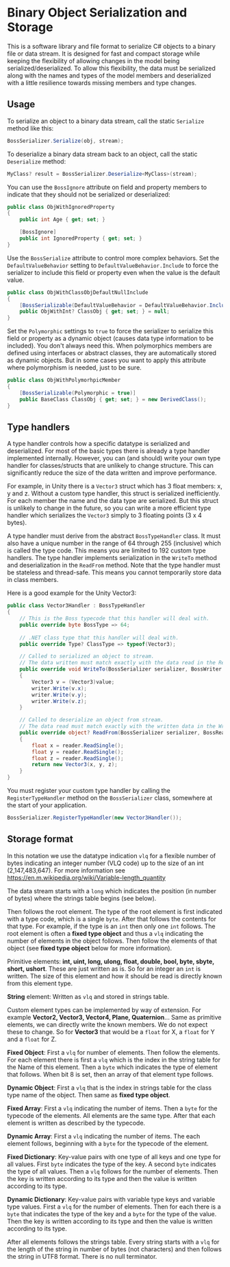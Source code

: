 # Binary Object Serialization and Storage

This is a software library and file format to serialize C# objects to a binary file or data stream. It is designed for fast and compact storage while keeping the flexibility of allowing changes in the model being serialized/deserialized. To allow this flexibility, the data must be serialized along with the names and types of the model members and deserialized with a little resilience towards missing members and type changes.

## Usage
To serialize an object to a binary data stream, call the static `Serialize` method like this:
```C#
BossSerializer.Serialize(obj, stream);
```
To deserialize a binary data stream back to an object, call the static `Deserialize` method:
```C#
MyClass? result = BossSerializer.Deserialize<MyClass>(stream);
```
You can use the `BossIgnore` attribute on field and property members to indicate that they should not be serialized or deserialized:
```C#
public class ObjWithIgnoredProperty
{
    public int Age { get; set; }

    [BossIgnore]
    public int IgnoredProperty { get; set; }
}
```
Use the `BossSerialize` attribute to control more complex behaviors. Set the `DefaultValueBehavior` setting to `DefaultValueBehavior.Include` to force the serializer to include this field or property even when the value is the default value.
```C#
public class ObjWithClassObjDefaultNullInclude
{
    [BossSerializable(DefaultValueBehavior = DefaultValueBehavior.Include)]
    public ObjWithInt? ClassObj { get; set; } = null;
}
```
Set the `Polymorphic` settings to `true` to force the serializer to serialize this field or property as a dynamic object (causes data type information to be included). You don't always need this. When polymorphics members are defined using interfaces or abstract classes, they are automatically stored as dynamic objects. But in some cases you want to apply this attribute where polymorphism is needed, just to be sure.
```C#
public class ObjWithPolymorhpicMember
{
    [BossSerializable(Polymorphic = true)]
    public BaseClass ClassObj { get; set; } = new DerivedClass();
}
```

## Type handlers
A type handler controls how a specific datatype is serialized and deserialized. For most of the basic types there is already a type handler implemented internally. However, you can (and should) write your own type handler for classes/structs that are unlikely to change structure. This can significantly reduce the size of the data written and improve performance.

For example, in Unity there is a `Vector3` struct which has 3 float members: x, y and z. Without a custom type handler, this struct is serialized inefficiently. For each member the name and the data type are serialized. But this struct is unlikely to change in the future, so you can write a more efficient type handler which serializes the `Vector3` simply to 3 floating points (3 x 4 bytes).

A type handler must derive from the abstract `BossTypeHandler` class. It must also have a unique number in the range of 64 through 255 (inclusive) which is called the type code. This means you are limited to 192 custom type handlers. The type handler implements serialization in the `WriteTo` method and deserialization in the `ReadFrom` method. Note that the type handler must be stateless and thread-safe. This means you cannot temporarily store data in class members.

Here is a good example for the Unity Vector3:
```C#
public class Vector3Handler : BossTypeHandler
{
    // This is the Boss typecode that this handler will deal with.
    public override byte BossType => 64;
    
    // .NET class type that this handler will deal with.
    public override Type? ClassType => typeof(Vector3);

    // Called to serialized an object to stream.
    // The data written must match exactly with the data read in the ReadFrom method.
    public override void WriteTo(BossSerializer serializer, BossWriter writer, object value)
    {
        Vector3 v = (Vector3)value;
        writer.Write(v.x);
        writer.Write(v.y);
        writer.Write(v.z);
    }

    // Called to deserialize an object from stream.
    // The data read must match exactly with the written data in the WriteTo method.
    public override object? ReadFrom(BossSerializer serializer, BossReader reader, Type basetype)
    {
        float x = reader.ReadSingle();
        float y = reader.ReadSingle();
        float z = reader.ReadSingle();
        return new Vector3(x, y, z);
    }
}
```
You must register your custom type handler by calling the `RegisterTypeHandler` method on the `BossSerializer` class, somewhere at the start of your application.
```C#
BossSerializer.RegisterTypeHandler(new Vector3Handler());
```

## Storage format
In this notation we use the datatype indication `vlq` for a flexible number of bytes indicating an integer number (VLQ code) up to the size of an int (2,147,483,647). For more information see https://en.m.wikipedia.org/wiki/Variable-length_quantity

The data stream starts with a `long` which indicates the position (in number of bytes) where the strings table begins (see below).

Then follows the root element. The type of the root element is first indicated with a type code, which is a single `byte`. After that follows the contents for that type. For example, if the type is an `int` then only one `int` follows. The root element is often a **fixed type object** and thus a `vlq` indicating the number of elements in the object follows. Then follow the elements of that object (see **fixed type object** below for more information).

Primitive elements: **int, uint, long, ulong, float, double, bool, byte, sbyte, short, ushort**.
These are just written as is. So for an integer an `int` is written. The size of this element and how it should be read is directly known from this element type.

**String** element: Written as `vlq` and stored in strings table.

Custom element types can be implemented by way of extension. For example **Vector2, Vector3, Vector4, Plane, Quaternion**... Same as primitive elements, we can directly write the known members. We do not expect these to change. So for **Vector3** that would be a `float` for X, a `float` for Y and a `float` for Z.

**Fixed Object**: First a `vlq` for number of elements. Then follow the elements. For each element there is first a `vlq` which is the index in the string table for the Name of this element. Then a `byte` which indicates the type of element that follows. When bit 8 is set, then an array of that element type follows.

**Dynamic Object**: First a `vlq` that is the index in strings table for the class type name of the object. Then same as **fixed type object**.

**Fixed Array**: First a `vlq` indicating the number of items. Then a `byte` for the typecode of the elements. All elements are the same type. After that each element is written as described by the typecode.

**Dynamic Array**: First a `vlq` indicating the number of items. The each element follows, beginning with a `byte` for the typecode of the element.

**Fixed Dictionary**: Key-value pairs with one type of all keys and one type for all values. First `byte` indicates the type of the key. A second `byte` indicates the type of all values. Then a `vlq` follows for the number of elements. Then the key is written according to its type and then the value is written according to its type.

**Dynamic Dictionary**: Key-value pairs with variable type keys and variable type values. First a `vlq` for the number of elements. Then for each there is a `byte` that indicates the type of the key and a `byte` for the type of the value. Then the key is written according to its type and then the value is written according to its type.

After all elements follows the strings table. Every string starts with a `vlq` for the length of the string in number of bytes (not characters) and then follows the string in UTF8 format. There is no null terminator.
